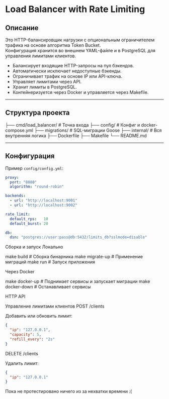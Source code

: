 # Load Balancer with Rate Limiting

## Описание

Это HTTP-балансировщик нагрузки с опциональным ограничителем трафика на основе алгоритма Token Bucket.  
Конфигурация хранится во внешнем YAML-файле и в PostgreSQL для управления лимитами клиентов.

- Балансирует входящие HTTP-запросы на пул бэкендов.
- Автоматически исключает недоступные бэкенды.
- Ограничивает трафик на основе IP или API-ключа.
- Управляет лимитами через API.
- Хранит лимиты в PostgreSQL.
- Контейнеризуется через Docker и управляется через Makefile.

---

## Структура проекта
├── cmd/load_balancer/ # Точка входа
├── config/ # Конфиг и docker-compose.yml
├── migrations/ # SQL-миграции Goose
├── internal/ # Вся внутренняя логика
├── Dockerfile
├── Makefile
└── README.md


---

## Конфигурация

Пример `config/config.yml`:

```yaml
proxy:
  port: "8080"
  algorithm: "round-robin"

backends:
  - url: "http://localhost:9001"
  - url: "http://localhost:9002"

rate_limit:
  default_rps:   10
  default_burst: 20

db:
  dsn: "postgres://user:pass@db:5432/limits_db?sslmode=disable"
```
Сборка и запуск
Локально

make build          # Сборка бинарника
make migrate-up     # Применение миграций
make run            # Запуск приложения

Через Docker

make docker-up      # Поднимает сервисы и запускает миграции
make docker-down    # Останавливает сервисы

HTTP API

Управление лимитами клиентов
POST /clients

Добавить или обновить лимит:
```json
{
  "ip": "127.0.0.1",
  "capacity": 5,
  "refill_every": "2s"
}
```
DELETE /clients

Удалить лимит:
```json
{
  "ip": "127.0.0.1"
}
```
Пока не протестировано ничего из за нехватки времени :(
